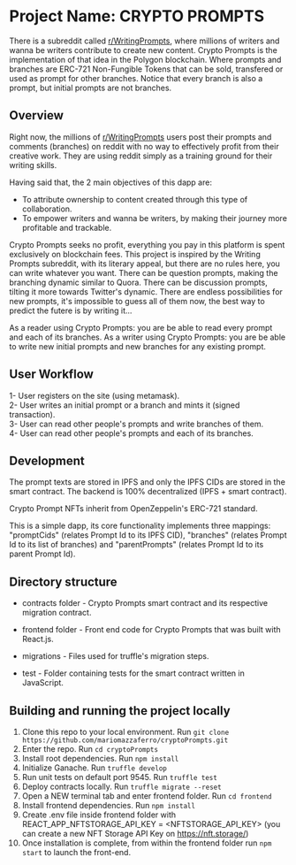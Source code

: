 # Project Name: CRYPTO PROMPTS

There is a subreddit called <a href="https://www.reddit.com/r/WritingPrompts/">r/WritingPrompts</a>, where millions of writers and wanna be writers contribute to create new content. Crypto Prompts is the implementation of that idea in the Polygon blockchain. Where prompts and branches are ERC-721 Non-Fungible Tokens that can be sold, transfered or used as prompt for other branches. Notice that every branch is also a prompt, but initial prompts are not branches.


## Overview

Right now, the millions of <a href="https://www.reddit.com/r/WritingPrompts/">r/WritingPrompts</a> users post their prompts and comments (branches) on reddit with no way to effectively profit from their creative work. They are using reddit simply as a training ground for their writing skills.

Having said that, the 2 main objectives of this dapp are:
- To attribute ownership to content created through this type of collaboration.
- To empower writers and wanna be writers, by making their journey more profitable and trackable.

Crypto Prompts seeks no profit, everything you pay in this platform is spent exclusively on blockchain fees. This project is inspired by the Writing Prompts subreddit, with its literary appeal, but there are no rules here, you can write whatever you want. There can be question prompts, making the branching dynamic similar to Quora. There can be discussion prompts, tilting it more towards Twitter's dynamic. There are endless possibilities for new prompts, it's impossible to guess all of them now, the best way to predict the futere is by writing it...

As a reader using Crypto Prompts: you are be able to read every prompt and each of its branches.
As a writer using Crypto Prompts: you are be able to write new initial prompts and new branches for any existing prompt.


## User Workflow

1- User registers on the site (using metamask).<br/>
2- User writes an initial prompt or a branch and mints it (signed transaction).<br/>
3- User can read other people's prompts and write branches of them.<br/>
4- User can read other people's prompts and each of its branches.<br/>


## Development

The prompt texts are stored in IPFS and only the IPFS CIDs are stored in the smart contract. The backend is 100% decentralized (IPFS + smart contract).

Crypto Prompt NFTs inherit from OpenZeppelin's ERC-721 standard.

This is a simple dapp, its core functionality implements three mappings: "promptCids" (relates Prompt Id to its IPFS CID), "branches" (relates Prompt Id to its list of branches) and "parentPrompts" (relates Prompt Id to its parent Prompt Id).


## Directory structure

- contracts folder - Crypto Prompts smart contract and its respective migration contract.

- frontend folder - Front end code for Crypto Prompts that was built with React.js.

- migrations - Files used for truffle's migration steps.

- test - Folder containing tests for the smart contract written in JavaScript.


## Building and running the project locally

1. Clone this repo to your local environment. Run `git clone https://github.com/mariomazzaferro/cryptoPrompts.git`
2. Enter the repo. Run `cd cryptoPrompts`
3. Install root dependencies. Run `npm install`
4. Initialize Ganache. Run `truffle develop`
5. Run unit tests on default port 9545. Run `truffle test`
6. Deploy contracts locally. Run `truffle migrate --reset`
7. Open a NEW terminal tab and enter frontend folder. Run `cd frontend`
8. Install frontend dependencies. Run `npm install`
9. Create .env file inside frontend folder with REACT_APP_NFTSTORAGE_API_KEY = <NFTSTORAGE_API_KEY> (you can create a new NFT Storage API Key on <a href="https://nft.storage/">https://nft.storage/</a>)
10. Once installation is complete, from within the frontend folder run `npm start` to launch the front-end.
